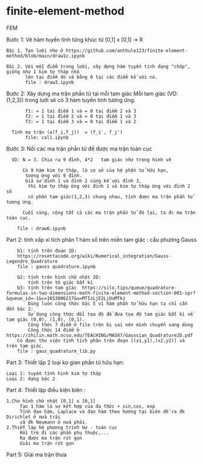 # finite-element-method
FEM

Bước 1: Vẽ hàm tuyến tính từng khúc từ [0,1] x [0,1] -> R

    Bài 1. Tạo lưới như ở https://github.com/anthule123/finite-element-method/blob/main/draw1c.ipynb
    
    Bài 2. Với mỗi điểm trong lưới, xây dựng hàm tuyến tính dạng "chóp", giống như 1 kim tự tháp nhô
           lên tại điểm đó và bằng 0 tại các điểm kề với nó.
           file : draw3.ipynb
          
 Bước 2: Xây dựng ma trận phần tử tại mỗi tam giác
      Mỗi tam giác (VD: (1,2,3)) trong lưới sẽ có 3 hàm tuyến tính tương ứng:
   
           f1: = 1 tại điểm 1 và = 0 tại điểm 2 và 3
           f2: = 1 tại điểm 2 và = 0 tại điểm 1 và 3
           f3: = 1 tại điểm 3 và = 0 tại điểm 1 và 2
          
      Tính ma trận (a(f_i,f_j))  = (f_i', f_j')   
           file: cal1.ipynb
         
 Bước 3: Nối các ma trận phần tử để được ma trận toàn cục
 
      VD: N = 3. Chia ra 9 đỉnh, 4*2   tam giác như trong hình vẽ
      
          Có 9 hàm kim tự tháp, là cơ sở của hệ phần tử hữu hạn,
           tương ứng với 9 đỉnh.
           Giả sử đỉnh 1 và đỉnh 2 cùng kề với đỉnh 3, 
            thì kim tự tháp ứng với đỉnh 1 và kim tự tháp ứng với đỉnh 2 sẽ 
            có phần tam giác(1,2,3) chung nhau, tính được ma trận phần tử tương ứng.
            
          Cuối cùng, cộng tất cả các ma trận phần tử đó lại, ta đc ma trận toàn cục. 
        
        file : draw6.ipynb
        
 Part 2: tính xấp xỉ tích phân 1 hàm số trên miền tam giác : cầu phương Gauss
 
        b1: tính trên đoạn 1D: 
        https://rosettacode.org/wiki/Numerical_integration/Gauss-Legendre_Quadrature
        file : gauss quadrature.ipynb
        
        b2: tính trên hình chữ nhật 2D: 
            tính trên tứ giác bất kì
        b3: tính trên tam giác  https://silo.tips/queue/quadrature-formulas-in-two-dimensions-math-finite-element-method-section-001-spr?&queue_id=-1&v=1653006217&u=MTIzLjE2LjUuMTkz
            Dùng luôn công thức bậc 5 vì hàm phần tử hữu hạn ta chỉ cần đến bậc 2:
            Sử dụng công thức đổi tọa độ để đưa tọa độ tam giác bất kì về tam giác (0,0), (1,0), (0,1).
            Công thức 7 điểm ở file trên bị sai nên mình chuyển sang dùng
            Công thức 14 điểm ở https://zhilin.math.ncsu.edu/TEACHING/MA587/Gaussian_Quadrature2D.pdf
        Có được thư viện tính tích phân trên đoạn [(x1,y1),(x2,y2)] và trên tam giác.
        file : gaus_quadrature_lib.py
Part 3: Thiết lập 2 loại ko gian phần tử hữu hạn:

    Loại 1: tuyến tính hình kim tự tháp
    Loại 2: dạng bậc 2

Part 4: Thiết lập điều kiện biên :

    1.Cho hình chữ nhật [0,1] x [0,1]
         Tạo 1 hàm là sự kết hợp của đa thức + sin,cos, exp
         Tính đạo hàm, Laplace và đạo hàm theo hướng tại biên để ra đk Dirichlet ở nửa trái 
         và đk Neumann ở nửa phải.
    2.Thiết lập hệ phương trình bự - toàn cục
         Rồi trừ đi các phần phụ thuộc,...
         Ra được ma trận rút gọn
         Giải ma trận rút gọn
 Part 5: Giải ma trận thưa
            
         
